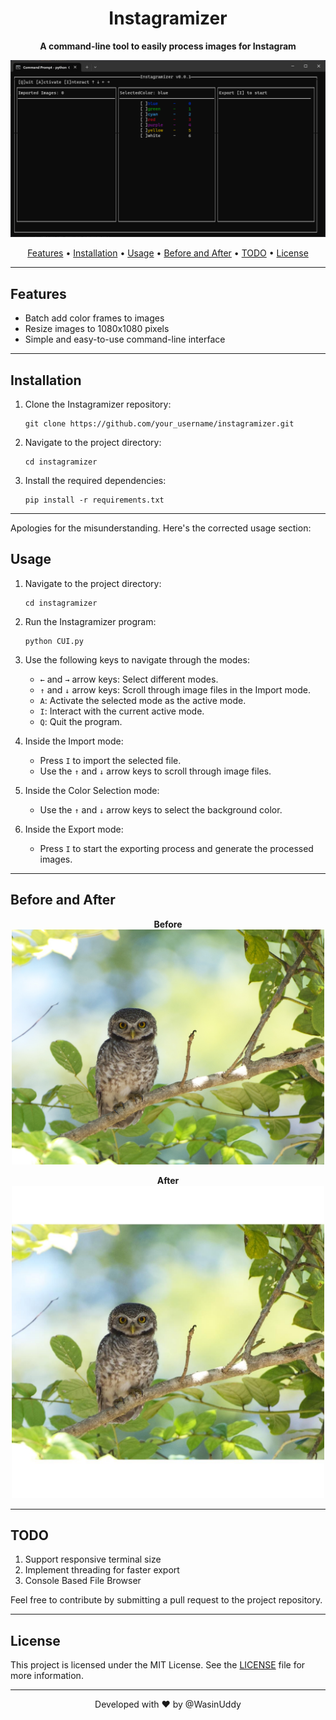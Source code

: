 
<h1 align="center">
  Instagramizer
</h1>

<p align="center">
  <strong>A command-line tool to easily process images for Instagram</strong>
</p>

<p align="center">
  <img src="imgs/screenshot.png" alt="Instagramizer Screenshot">
</p>

<p align="center">
  <a href="#features">Features</a> •
  <a href="#installation">Installation</a> •
  <a href="#usage">Usage</a> •
  <a href="#before-and-after">Before and After</a> •
  <a href="#todo">TODO</a> •
  <a href="#license">License</a>
</p>

---

## Features

- Batch add color frames to images
- Resize images to 1080x1080 pixels
- Simple and easy-to-use command-line interface

---

## Installation

1. Clone the Instagramizer repository:

   ```shell
   git clone https://github.com/your_username/instagramizer.git
   ```

2. Navigate to the project directory:

   ```shell
   cd instagramizer
   ```

3. Install the required dependencies:

   ```shell
   pip install -r requirements.txt
   ```

---

Apologies for the misunderstanding. Here's the corrected usage section:


## Usage

1. Navigate to the project directory:

   ```shell
   cd instagramizer
   ```

2. Run the Instagramizer program:

   ```shell
   python CUI.py
   ```

3. Use the following keys to navigate through the modes:

   - `←` and `→` arrow keys: Select different modes.
   - `↑` and `↓` arrow keys: Scroll through image files in the Import mode.
   - `A`: Activate the selected mode as the active mode.
   - `I`: Interact with the current active mode.
   - `Q`: Quit the program.

4. Inside the Import mode:

   - Press `I` to import the selected file.
   - Use the `↑` and `↓` arrow keys to scroll through image files.
   

6. Inside the Color Selection mode:

   - Use the `↑` and `↓` arrow keys to select the background color.

7. Inside the Export mode:

   - Press `I` to start the exporting process and generate the processed images.

---

## Before and After

<p align="center">
  <strong>Before</strong>
  <br>
  <img src="imgs/before_image.jpg" alt="Before Image" width="500">
</p>

<p align="center">
  <strong>After</strong>
  <br>
  <img src="imgs/after_image.jpg" alt="After Image" width="500">
</p>

---

## TODO

1. Support responsive terminal size
2. Implement threading for faster export
3. Console Based File Browser

Feel free to contribute by submitting a pull request to the project repository.

---

## License

This project is licensed under the MIT License. See the [LICENSE](LICENSE) file for more information.

---

<p align="center">
  Developed with ❤️ by @WasinUddy
</p>
